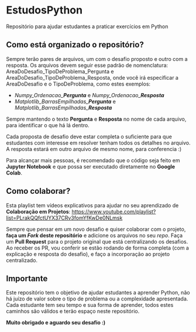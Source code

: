 # EstudosPython

Repositório para ajudar estudantes a praticar exercícios em Python

## Como está organizado o repositório?

Sempre terão pares de arquivos, um com o desafio proposto e outro com a resposta. Os arquivos devem seguir esse padrão de nomenclatura: AreaDoDesafio_TipoDeProblema_Pergunta e AreaDoDesafio_TipoDeProblema_Resposta, onde você irá especificar a AreaDoDesafio e o TipoDeProblema, como estes exemplos:

 - *Numpy_Ordenacao_**Pergunta*** e *Numpy_Ordenacao_**Resposta***
 - *Matplotlib_BarrasEmpilhadas_**Pergunta*** e *Matplotlib_BarrasEmpilhadas_**Resposta***

Sempre mantendo o texto **Pergunta** e **Resposta** no nome de cada arquivo, para identificar o que há lá dentro.

Cada proposta de desafio deve estar completa o suficiente para que estudantes com interesse em resolver tenham todos os detalhes no arquivo. A resposta estará em outro arquivo de mesmo nome, para conferencia :)

Para alcançar mais pessoas, é recomendado que o código seja feito em **Jupyter Notebook** e que possa ser executado diretamente no **Google Colab**.

## Como colaborar?
Esta playlist tem vídeos explicativos para ajudar no seu aprendizado de **Colaboração em Projetos**: https://www.youtube.com/playlist?list=PLrakQQfctUYX37CRv3fomYfKwDe0NLmsk

Sempre que pensar em um novo desafio e quiser colaborar com o projeto, **faça um *Fork* deste repositório** e adicione os arquivos no seu *repo*. Faça um **Pull Request** para o projeto original que está centralizando os desafios. Ao receber os PR, vou conferir se estão rodando de forma completa (com a explicação e resposta do desafio), e faço a incorporação ao projeto centralizado.

## Importante
Este repositório tem o objetivo de ajudar estudantes a aprender Python, não há juízo de valor sobre o tipo de problema ou a complexidade apresentada. Cada estudante tem seu tempo e sua forma de aprender, todos estes caminhos são válidos e terão espaço neste repositório.

**Muito obrigado e aguardo seu desafio :)**


